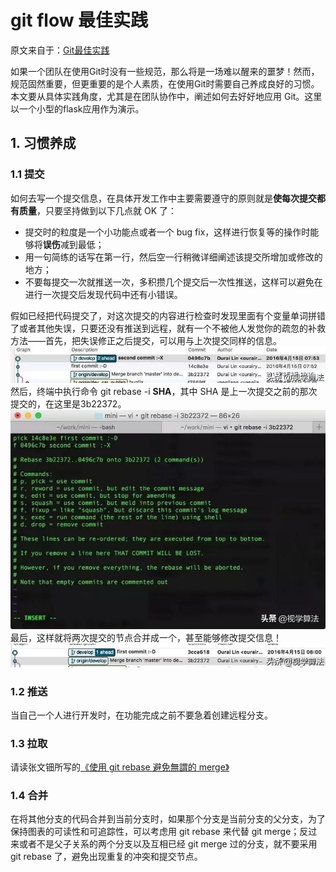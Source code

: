# git flow 最佳实践
原文来自于：[Git最佳实践](https://www.toutiao.com/a6761272651877974542/?timestamp=1574354300&app=news_article&group_id=6761272651877974542&req_id=2019112200381901002607901636236FA1)  

如果一个团队在使用Git时没有一些规范，那么将是一场难以醒来的噩梦！然而，规范固然重要，但更重要的是个人素质，在使用Git时需要自己养成良好的习惯。本文要从具体实践角度，尤其是在团队协作中，阐述如何去好好地应用 Git。这里以一个小型的flask应用作为演示。

## 1. 习惯养成
### 1.1 提交
如何去写一个提交信息，在具体开发工作中主要需要遵守的原则就是**使每次提交都有质量**，只要坚持做到以下几点就 OK 了：
- 提交时的粒度是一个小功能点或者一个 bug fix，这样进行恢复等的操作时能够将**误伤**减到最低；
- 用一句简练的话写在第一行，然后空一行稍微详细阐述该提交所增加或修改的地方；
- 不要每提交一次就推送一次，多积攒几个提交后一次性推送，这样可以避免在进行一次提交后发现代码中还有小错误。  

假如已经把代码提交了，对这次提交的内容进行检查时发现里面有个变量单词拼错了或者其他失误，只要还没有推送到远程，就有一个不被他人发觉你的疏忽的补救方法——首先，把失误修正之后提交，可以用与上次提交同样的信息。  
![git graph](./images/git-history.jpeg)
然后，终端中执行命令 git rebase -i **SHA**，其中 SHA 是上一次提交之前的那次提交的，在这里是3b22372。
![git graph](./images/git-rebase-01.jpeg)
最后，这样就将两次提交的节点合并成一个，甚至能够修改提交信息！
![git graph](./images/git-history-02.jpeg)
### 1.2 推送
当自己一个人进行开发时，在功能完成之前不要急着创建远程分支。
### 1.3 拉取
请读张文钿所写的[《使用 git rebase 避免無謂的 merge》](https://ihower.tw/blog/archives/3843)
### 1.4 合并
在将其他分支的代码合并到当前分支时，如果那个分支是当前分支的父分支，为了保持图表的可读性和可追踪性，可以考虑用 git rebase 来代替 git merge；反过来或者不是父子关系的两个分支以及互相已经 git merge 过的分支，就不要采用 git rebase 了，避免出现重复的冲突和提交节点。